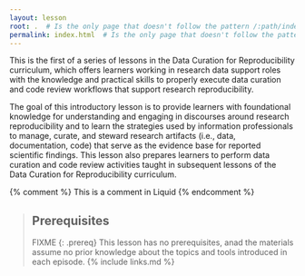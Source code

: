 ```yaml
---
layout: lesson
root: .  # Is the only page that doesn't follow the pattern /:path/index.html
permalink: index.html  # Is the only page that doesn't follow the pattern /:path/index.html
---
```

This is the first of a series of lessons in the Data Curation for Reproducibility curriculum, which offers learners working in research data support roles with the knowledge and practical skills to properly execute data curation and code review workflows that support research reproducibility.

The goal of this introductory lesson is to provide learners with foundational knowledge for understanding and engaging in discourses around research reproducibility and to learn the strategies used by information professionals to manage, curate, and steward research artifacts (i.e., data, documentation, code) that serve as the evidence base for reported scientific findings.  This lesson also prepares learners to perform data curation and code review activities taught in subsequent lessons of the Data Curation for Reproducibility curriculum.

<!-- this is an html comment -->

{% comment %} This is a comment in Liquid {% endcomment %}

> ## Prerequisites
>
> FIXME
{: .prereq}
This lesson has no prerequisites, anad the materials assume no prior knowledge about the topics and tools introduced in each episode.
{% include links.md %}
